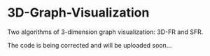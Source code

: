 # 3D-Graph-Visualization
Two algorithms of 3-dimension graph visualization: 3D-FR and SFR.

The code is being corrected and will be uploaded soon...
